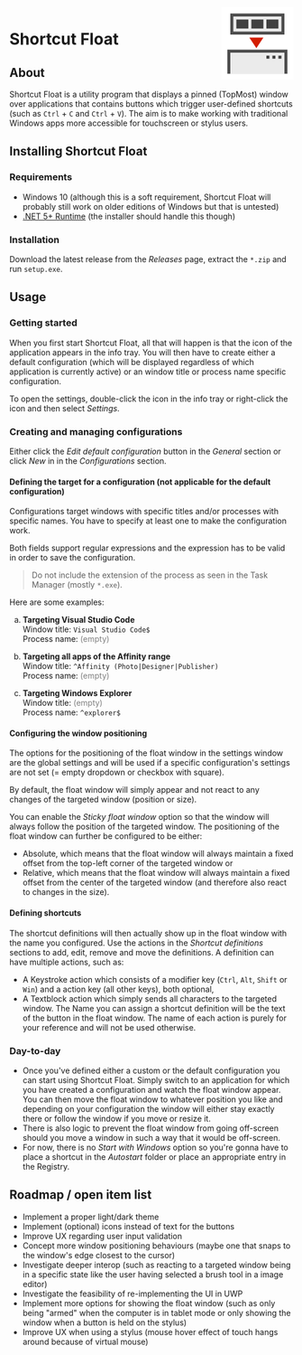 <img src="https://github.com/cronoxyd/ShortcutFloat/blob/master/Doc/Images/ShortcutFloatIcon.png?raw=true" align="right" style="width: 128px; height: 128px;">

# Shortcut Float
## About
Shortcut Float is a utility program that displays a pinned (TopMost) window over applications that contains buttons which trigger user-defined shortcuts (such as `Ctrl` + `C` and `Ctrl` + `V`). The aim is to make working with traditional Windows apps more accessible for touchscreen or stylus users.

## Installing Shortcut Float
### Requirements
* Windows 10 (although this is a soft requirement, Shortcut Float will probably still work on older editions of Windows but that is untested)
* [.NET 5+ Runtime](https://dotnet.microsoft.com/download) (the installer should handle this though)

### Installation
Download the latest release from the _Releases_ page, extract the `*.zip` and run `setup.exe`.

## Usage
### Getting started
When you first start Shortcut Float, all that will happen is that the icon of the application appears in the info tray. You will then have to create either a default configuration (which will be displayed regardless of which application is currently active) or an window title or process name specific configuration.

To open the settings, double-click the icon in the info tray or right-click the icon and then select _Settings_.

### Creating and managing configurations
Either click the _Edit default configuration_ button in the _General_ section or click _New_ in in the _Configurations_ section.

#### Defining the target for a configuration (not applicable for the default configuration)
Configurations target windows with specific titles and/or processes with specific names. You have to specify at least one to make the configuration work.

Both fields support regular expressions and the expression has to be valid in order to save the configuration.

> Do not include the extension of the process as seen in the Task Manager (mostly `*.exe`).

Here are some examples:

<ol type="a">
    <li>        
        <p>
            <b>Targeting Visual Studio Code</b><br>
            Window title: <code>Visual Studio Code$</code><br>
            Process name: <span aria-hidden="true" style="color: gray;">(empty)</span>
        </p>
    </li>
    <li>        
        <p>
            <b>Targeting all apps of the Affinity range</b><br>
            Window title: <code>^Affinity (Photo|Designer|Publisher)</code><br>
            Process name: <span aria-hidden="true" style="color: gray;">(empty)</span>
        </p>
    </li>
    <li>        
        <p>
            <b>Targeting Windows Explorer</b><br>
            Window title: <span aria-hidden="true" style="color: gray;">(empty)</span><br>
            Process name: <code>^explorer$</code>
        </p>
    </li>
</ol>

#### Configuring the window positioning
The options for the positioning of the float window in the settings window are the global settings and will be used if a specific configuration's settings are not set (= empty dropdown or checkbox with square).

By default, the float window will simply appear and not react to any changes of the targeted window (position or size).

You can enable the _Sticky float window_ option so that the window will always follow the position of the targeted window. The positioning of the float window can further be configured to be either:
* Absolute, which means that the float window will always maintain a fixed offset from the top-left corner of the targeted window or
* Relative, which means that the float window will always maintain a fixed offset from the center of the targeted window (and therefore also react to changes in the size).

#### Defining shortcuts
The shortcut definitions will then actually show up in the float window with the name you configured. Use the actions in the _Shortcut definitions_ sections to add, edit, remove and move the definitions. A definition can have multiple actions, such as:
* A Keystroke action which consists of a modifier key (`Ctrl`, `Alt`, `Shift` or `Win`) and a action key (all other keys), both optional,
* A Textblock action which simply sends all characters to the targeted window.
The Name you can assign a shortcut definition will be the text of the button in the float window. The name of each action is purely for your reference and will not be used otherwise.

### Day-to-day
* Once you've defined either a custom or the default configuration you can start using Shortcut Float. Simply switch to an application for which you have created a configuration and watch the float window appear. You can then move the float window to whatever position you like and depending on your configuration the window will either stay exactly there or follow the window if you move or resize it.
* There is also logic to prevent the float window from going off-screen should you move a window in such a way that it would be off-screen.
* For now, there is no _Start with Windows_ option so you're gonna have to place a shortcut in the _Autostart_ folder or place an appropriate entry in the Registry.

## Roadmap / open item list
* Implement a proper light/dark theme
* Implement (optional) icons instead of text for the buttons
* Improve UX regarding user input validation
* Concept more window positioning behaviours (maybe one that snaps to the window's edge closest to the cursor)
* Investigate deeper interop (such as reacting to a targeted window being in a specific state like the user having selected a brush tool in a image editor)
* Investigate the feasibility of re-implementing the UI in UWP
* Implement more options for showing the float window (such as only being "armed" when the computer is in tablet mode or only showing the window when a button is held on the stylus)
* Improve UX when using a stylus (mouse hover effect of touch hangs around because of virtual mouse)